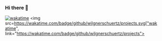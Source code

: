 ### Hi there 👋

<!--
**wilgnerschuertz/wilgnerschuertz** is a ✨ _special_ ✨ repository because its `README.md` (this file) appears on your GitHub profile.

Here are some ideas to get you started:

- 🔭 I’m currently working on ...
- 🌱 I’m currently learning ...
- 👯 I’m looking to collaborate on ...
- 🤔 I’m looking for help with ...
- 💬 Ask me about ...
- 📫 How to reach me: ...
- 😄 Pronouns: ...
- ⚡ Fun fact: ...
-->

[![wakatime](https://wakatime.com/badge/github/wilgnerschuertz/projects.svg)](https://wakatime.com/badge/github/wilgnerschuertz/projects)
<img src=https://wakatime.com/badge/github/wilgnerschuertz/projects.svg["wakatime", link="https://wakatime.com/badge/github/wilgnerschuertz/projects">
